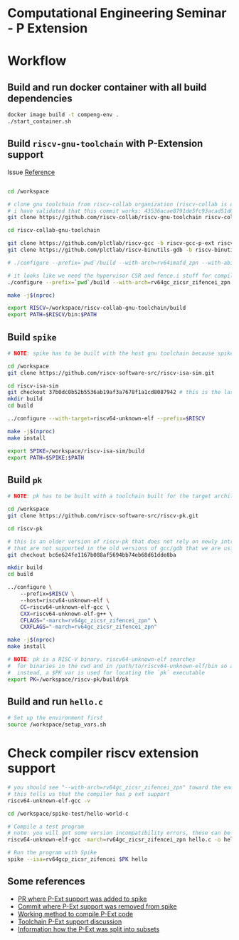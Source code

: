 # Computational Engineering Seminar - P Extension

# Workflow

## Build and run docker container with all build dependencies
```bash
docker image build -t compeng-env .
./start_container.sh
```

## Build `riscv-gnu-toolchain` with P-Extension support
Issue [Reference](https://github.com/riscv-collab/riscv-gnu-toolchain/issues/1291#issuecomment-1629237904)
```bash

cd /workspace

# clone gnu toolchain from riscv-collab organization (riscv-collab is downstream from riscv)
# i have validated that this commit works: 43536acae8791de5fc93acad51d0c03dda9f903e
git clone https://github.com/riscv-collab/riscv-gnu-toolchain riscv-collab-gnu-toolchain

cd riscv-collab-gnu-toolchain

git clone https://github.com/plctlab/riscv-gcc -b riscv-gcc-p-ext riscv-gcc-p-ext
git clone https://github.com/plctlab/riscv-binutils-gdb -b riscv-binutils-p-ext riscv-binutils-p-ext

# ./configure --prefix=`pwd`/build --with-arch=rv64imafd_zpn --with-abi=lp64d --with-gcc-src=`pwd`/riscv-gcc-p-ext --with-binutils-src=`pwd`/riscv-binutils-p-ext

# it looks like we need the hypervisor CSR and fence.i stuff for compiling pk 
./configure --prefix=`pwd`/build --with-arch=rv64gc_zicsr_zifencei_zpn --with-abi=lp64d --with-gcc-src=`pwd`/riscv-gcc-p-ext --with-binutils-src=`pwd`/riscv-binutils-p-ext

make -j$(nproc)

export RISCV=/workspace/riscv-collab-gnu-toolchain/build
export PATH=$RISCV/bin:$PATH
```

## Build `spike`
```bash
# NOTE: spike has to be built with the host gnu toolchain because spike needs to run on the host, not in an emulator

cd /workspace
git clone https://github.com/riscv-software-src/riscv-isa-sim.git

cd riscv-isa-sim
git checkout 37b0dc0b52b5536ab19af3a7678f1a1cd8087942 # this is the last commit that still has P extension support
mkdir build
cd build

../configure --with-target=riscv64-unknown-elf --prefix=$RISCV

make -j$(nproc)
make install

export SPIKE=/workspace/riscv-isa-sim/build
export PATH=$SPIKE:$PATH
```

## Build `pk`
```bash
# NOTE: pk has to be built with a toolchain built for the target architecture because it will be run in spike on that arch

cd /workspace
git clone https://github.com/riscv-software-src/riscv-pk.git

cd riscv-pk

# this is an older version of riscv-pk that does not rely on newly introduced CSRs
# that are not supported in the old versions of gcc/gdb that we are using
git checkout bc6e624fe1167b088af5694bb74eb68d61dde8ba

mkdir build
cd build

../configure \ 
    --prefix=$RISCV \ 
    --host=riscv64-unknown-elf \ 
    CC=riscv64-unknown-elf-gcc \ 
    CXX=riscv64-unknown-elf-g++ \ 
    CFLAGS="-march=rv64gc_zicsr_zifencei_zpn" \ 
    CXXFLAGS="-march=rv64gc_zicsr_zifencei_zpn"

make -j$(nproc)
make install

# NOTE: pk is a RISC-V binary. riscv64-unknown-elf searches
#  for binaries in the cwd and in /path/to/riscv64-unknown-elf/bin so adding pk to the path will not work.
#  instead, a $PK var is used for locating the `pk` executable
export PK=/workspace/riscv-pk/build/pk
```

## Build and run `hello.c`
```bash
# Set up the environment first
source /workspace/setup_vars.sh
```

# Check compiler riscv extension support
```bash
# you should see "--with-arch=rv64gc_zicsr_zifencei_zpn" toward the end
# this tells us that the compiler has p ext support
riscv64-unknown-elf-gcc -v
```

```bash
cd /workspace/spike-test/hello-world-c

# Compile a test program
# note: you will get some version incompatibility errors, these can be ignored for now
riscv64-unknown-elf-gcc -march=rv64gc_zicsr_zifencei_zpn hello.c -o hello

# Run the program with Spike
spike --isa=rv64gcp_zicsr_zifencei $PK hello
```

## Some references
- [PR where P-Ext support was added to spike](https://github.com/riscvarchive/riscv-gcc/pull/258)
- [Commit where P-Ext support was removed from spike](https://github.com/riscv-software-src/riscv-isa-sim/commit/c9468f6e024abb6d620ace295ef6e2e58e8f7eb2)
- [Working method to compile P-Ext code](https://github.com/riscv-collab/riscv-gnu-toolchain/issues/1291#issuecomment-1629237904)
- [Toolchain P-Ext support discussion](https://github.com/riscv-collab/riscv-gnu-toolchain/issues/1291)
- [Information how the P-Ext was split into subsets](https://github.com/riscv/riscv-p-spec/blob/c3409c8edb7df262cb3db0ff323077120e5f7f04/P-ext-proposal.adoc#5-p-extension-subsets)